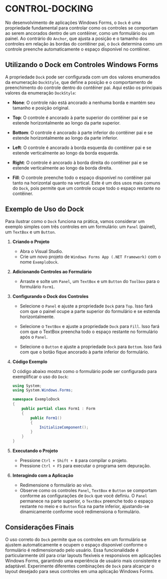 # CONTROL-DOCKING
No desenvolvimento de aplicações Windows Forms, o `Dock` é uma propriedade fundamental para controlar como os controles se comportam ao serem ancorados dentro de um contêiner, como um formulário ou um painel. Ao contrário do `Anchor`, que ajusta a posição e o tamanho dos controles em relação às bordas do contêiner pai, o `Dock` determina como um controle preenche automaticamente o espaço disponível no contêiner.

## Utilizando o Dock em Controles Windows Forms
A propriedade `Dock` pode ser configurada com um dos valores enumerados da enumeração `DockStyle`, que define a posição e o comportamento de preenchimento do controle dentro do contêiner pai. Aqui estão os principais valores da enumeração `DockStyle`:

- **None**: O controle não está ancorado a nenhuma borda e mantém seu tamanho e posição original.

- **Top**: O controle é ancorado à parte superior do contêiner pai e se estende horizontalmente ao longo da parte superior.

- **Bottom**: O controle é ancorado à parte inferior do contêiner pai e se estende horizontalmente ao longo da parte inferior.

- **Left**: O controle é ancorado à borda esquerda do contêiner pai e se estende verticalmente ao longo da borda esquerda.

- **Right**: O controle é ancorado à borda direita do contêiner pai e se estende verticalmente ao longo da borda direita.

- **Fill**: O controle preenche todo o espaço disponível no contêiner pai tanto na horizontal quanto na vertical. Este é um dos usos mais comuns do `Dock`, pois permite que um controle ocupe todo o espaço restante no contêiner.

## Exemplo de Uso do Dock
Para ilustrar como o `Dock` funciona na prática, vamos considerar um exemplo simples com três controles em um formulário: um `Panel` (painel), um `TextBox` e um `Button`.

1. **Criando o Projeto**

   - Abra o Visual Studio.
   - Crie um novo projeto de `Windows Forms App (.NET Framework)` com o nome `ExemploDock`.

2. **Adicionando Controles ao Formulário**

   - Arraste e solte um `Panel`, um `TextBox` e um `Button` do `Toolbox` para o formulário `Form1`.

3. **Configurando o Dock dos Controles**

   - Selecione o `Panel` e ajuste a propriedade `Dock` para `Top`. Isso fará com que o painel ocupe a parte superior do formulário e se estenda horizontalmente.

   - Selecione o `TextBox` e ajuste a propriedade `Dock` para `Fill`. Isso fará com que o TextBox preencha todo o espaço restante no formulário após o `Panel`.

   - Selecione o `Button` e ajuste a propriedade `Dock` para `Bottom`. Isso fará com que o botão fique ancorado à parte inferior do formulário.

4. **Código Exemplo**

   O código abaixo mostra como o formulário pode ser configurado para exemplificar o uso do `Dock`:

   ```csharp
   using System;
   using System.Windows.Forms;

   namespace ExemploDock
   {
       public partial class Form1 : Form
       {
           public Form1()
           {
               InitializeComponent();
           }
       }
   }
   ```

5. **Executando o Projeto**

   - Pressione `Ctrl + Shift + B` para compilar o projeto.
   - Pressione `Ctrl + F5` para executar o programa sem depuração.

6. **Interagindo com a Aplicação**

   - Redimensione o formulário ao vivo.
   - Observe como os controles `Panel`, `TextBox` e `Button` se comportam conforme as configurações de `Dock` que você definiu. O `Panel` permanece na parte superior, o `TextBox` preenche todo o espaço restante no meio e o `Button` fica na parte inferior, ajustando-se dinamicamente conforme você redimensiona o formulário.

## Considerações Finais
O uso correto do `Dock` permite que os controles em um formulário se ajustem automaticamente e ocupem o espaço disponível conforme o formulário é redimensionado pelo usuário. Essa funcionalidade é particularmente útil para criar layouts flexíveis e responsivos em aplicações Windows Forms, garantindo uma experiência de usuário mais consistente e adaptável. Experimente diferentes combinações de `Dock` para alcançar o layout desejado para seus controles em uma aplicação Windows Forms.